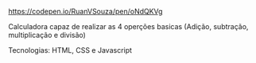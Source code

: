 https://codepen.io/RuanVSouza/pen/oNdQKVg

Calculadora capaz de realizar as 4 operções basicas (Adição, subtração, multiplicação e divisão)

Tecnologias: HTML, CSS e Javascript
